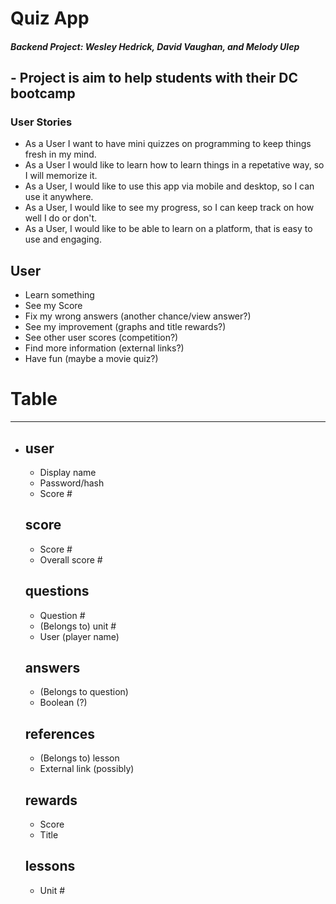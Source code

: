 # Quiz App

##### Backend Project: Wesley Hedrick, David Vaughan, and Melody Ulep

## - Project is aim to help students with their DC bootcamp

### User Stories

-   As a User I want to have mini quizzes on programming to keep things fresh in my mind.
-   As a User I would like to learn how to learn things in a repetative way, so I will memorize it.
-   As a User, I would like to use this app via mobile and desktop, so I can use it anywhere.
-   As a User, I would like to see my progress, so I can keep track on how well I do or don't.
-   As a User, I would like to be able to learn on a platform, that is easy to use and engaging.

## User

-   Learn something
-   See my Score
-   Fix my wrong answers (another chance/view answer?)
-   See my improvement (graphs and title rewards?)
-   See other user scores (competition?)
-   Find more information (external links?)
-   Have fun (maybe a movie quiz?)

# Table

---

-   ## user

    -   Display name
    -   Password/hash
    -   Score #

    ## score

    -   Score #
    -   Overall score #

    ## questions

    -   Question #
    -   (Belongs to) unit #
    -   User (player name)

    ## answers

    -   (Belongs to question)
    -   Boolean (?)

    ## references

    -   (Belongs to) lesson
    -   External link (possibly)

    ## rewards

    -   Score
    -   Title

    ## lessons

    -   Unit #
